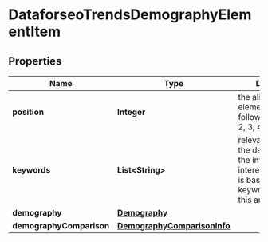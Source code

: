 

# DataforseoTrendsDemographyElementItem


## Properties

| Name | Type | Description | Notes |
|------------ | ------------- | ------------- | -------------|
|**position** | **Integer** | the alignment of the element can take the following values: 1, 2, 3, 4, etc. |  [optional] |
|**keywords** | **List&lt;String&gt;** | relevant keywords the data included in the interests and interests_comparison is based on the keywords listed in this array |  [optional] |
|**demography** | [**Demography**](Demography.md) |  |  [optional] |
|**demographyComparison** | [**DemographyComparisonInfo**](DemographyComparisonInfo.md) |  |  [optional] |



